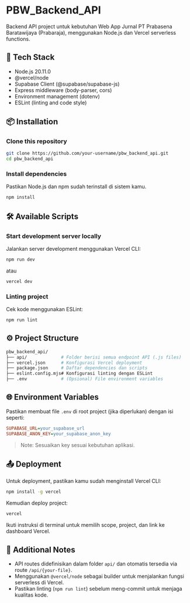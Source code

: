 # PBW_Backend_API

Backend API project untuk kebutuhan Web App Jurnal PT Prabasena Baratawijaya (Prabaraja), menggunakan Node.js dan Vercel serverless functions.

## 🚀 Tech Stack

- Node.js 20.11.0
- @vercel/node
- Supabase Client (@supabase/supabase-js)
- Express middleware (body-parser, cors)
- Environment management (dotenv)
- ESLint (linting and code style)

## 📦 Installation

### Clone this repository

```bash
git clone https://github.com/your-username/pbw_backend_api.git
cd pbw_backend_api
```

### Install dependencies

Pastikan Node.js dan npm sudah terinstall di sistem kamu.

```bash
npm install
```

## 🛠️ Available Scripts

### Start development server locally

Jalankan server development menggunakan Vercel CLI:

```bash
npm run dev
```

atau

```bash
vercel dev
```

### Linting project

Cek kode menggunakan ESLint:

```bash
npm run lint
```

## ⚙️ Project Structure

```bash
pbw_backend_api/
├── api/             # Folder berisi semua endpoint API (.js files)
├── vercel.json      # Konfigurasi Vercel deployment
├── package.json     # Daftar dependencies dan scripts
├── eslint.config.mjs# Konfigurasi linting dengan ESLint
├── .env             # (Opsional) File environment variables
```

## 🌐 Environment Variables

Pastikan membuat file `.env` di root project (jika diperlukan) dengan isi seperti:

```ini
SUPABASE_URL=your_supabase_url
SUPABASE_ANON_KEY=your_supabase_anon_key
```

> Note: Sesuaikan key sesuai kebutuhan aplikasi.

## 📤 Deployment

Untuk deployment, pastikan kamu sudah menginstall Vercel CLI:

```bash
npm install -g vercel
```

Kemudian deploy project:

```bash
vercel
```

Ikuti instruksi di terminal untuk memilih scope, project, dan link ke dashboard Vercel.

## 🧹 Additional Notes

- API routes didefinisikan dalam folder `api/` dan otomatis tersedia via route `/api/{your-file}`.
- Menggunakan `@vercel/node` sebagai builder untuk menjalankan fungsi serverless di Vercel.
- Pastikan linting (`npm run lint`) sebelum meng-commit untuk menjaga kualitas kode.
